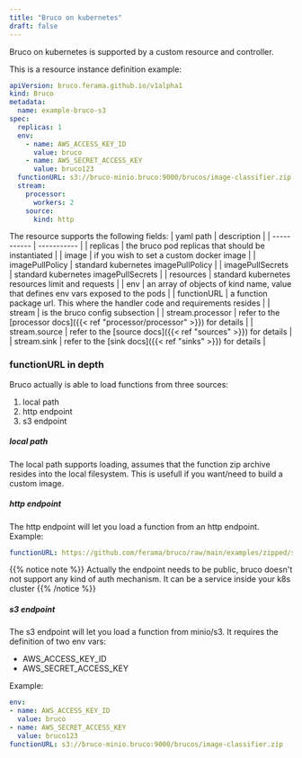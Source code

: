 ```yaml
---
title: "Bruco on kubernetes"
draft: false
---
```


Bruco on kubernetes is supported by a custom resource and controller.

This is a resource instance definition example:
```yaml
apiVersion: bruco.ferama.github.io/v1alpha1
kind: Bruco
metadata:
  name: example-bruco-s3
spec:
  replicas: 1
  env:
    - name: AWS_ACCESS_KEY_ID
      value: bruco
    - name: AWS_SECRET_ACCESS_KEY
      value: bruco123
  functionURL: s3://bruco-minio.bruco:9000/brucos/image-classifier.zip
  stream:
    processor:
      workers: 2
    source:
      kind: http
```

The resource supports the following fields:
| yaml path | description |
| ----------- | ----------- |
| replicas | the bruco pod replicas that should be instantiated |
| image | if you wish to set a custom docker image |
| imagePullPolicy | standard kubernetes imagePullPolicy |
| imagePullSecrets | standard kubernetes imagePullSecrets |
| resources | standard kubernetes resources limit and requests |
| env | an array of objects of kind name, value that defines env vars exposed to the pods |
| functionURL | a function package url. This where the handler code and requirements resides |
| stream | is the bruco config subsection |
| stream.processor | refer to the [processor docs]({{< ref "processor/processor" >}}) for details |
| stream.source | refer to the [source docs]({{< ref "sources" >}}) for details |
| stream.sink | refer to the [sink docs]({{< ref "sinks" >}}) for details |

### functionURL in depth
Bruco actually is able to load functions from three sources:

1. local path
2. http endpoint
3. s3 endpoint

##### local path
The local path supports loading, assumes that the function zip archive resides into the local filesystem. This is usefull if you want/need to build a custom image.

##### http endpoint
The http endpoint will let you load a function from an http endpoint.
Example:
```yaml
functionURL: https://github.com/ferama/bruco/raw/main/examples/zipped/sentiment.zip
```
{{% notice note %}}
Actually the endpoint needs to be public, bruco doesn't not support any kind of auth mechanism. It can be a service inside your k8s cluster
{{% /notice %}}

##### s3 endpoint
The s3 endpoint will let you load a function from minio/s3. It requires the definition of two env vars:
* AWS_ACCESS_KEY_ID
* AWS_SECRET_ACCESS_KEY

Example:
```yaml
env:
- name: AWS_ACCESS_KEY_ID
  value: bruco
- name: AWS_SECRET_ACCESS_KEY
  value: bruco123
functionURL: s3://bruco-minio.bruco:9000/brucos/image-classifier.zip
```
